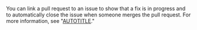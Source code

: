 You can link a pull request to an issue to show that a fix is in progress and to automatically close the issue when someone merges the pull request. For more information, see "[AUTOTITLE](/issues/tracking-your-work-with-issues/linking-a-pull-request-to-an-issue)."
